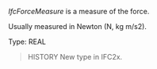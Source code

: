 _IfcForceMeasure_ is a measure of the force.

<!-- end of short definition -->


Usually measured in Newton (N, kg m/s2).

Type: REAL

> HISTORY New type in IFC2x.

